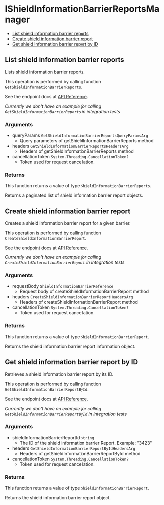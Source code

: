 # IShieldInformationBarrierReportsManager


- [List shield information barrier reports](#list-shield-information-barrier-reports)
- [Create shield information barrier report](#create-shield-information-barrier-report)
- [Get shield information barrier report by ID](#get-shield-information-barrier-report-by-id)

## List shield information barrier reports

Lists shield information barrier reports.

This operation is performed by calling function `GetShieldInformationBarrierReports`.

See the endpoint docs at
[API Reference](https://developer.box.com/reference/get-shield-information-barrier-reports/).

*Currently we don't have an example for calling `GetShieldInformationBarrierReports` in integration tests*

### Arguments

- queryParams `GetShieldInformationBarrierReportsQueryParamsArg`
  - Query parameters of getShieldInformationBarrierReports method
- headers `GetShieldInformationBarrierReportsHeadersArg`
  - Headers of getShieldInformationBarrierReports method
- cancellationToken `System.Threading.CancellationToken?`
  - Token used for request cancellation.


### Returns

This function returns a value of type `ShieldInformationBarrierReports`.

Returns a paginated list of shield information barrier report objects.


## Create shield information barrier report

Creates a shield information barrier report for a given barrier.

This operation is performed by calling function `CreateShieldInformationBarrierReport`.

See the endpoint docs at
[API Reference](https://developer.box.com/reference/post-shield-information-barrier-reports/).

*Currently we don't have an example for calling `CreateShieldInformationBarrierReport` in integration tests*

### Arguments

- requestBody `ShieldInformationBarrierReference`
  - Request body of createShieldInformationBarrierReport method
- headers `CreateShieldInformationBarrierReportHeadersArg`
  - Headers of createShieldInformationBarrierReport method
- cancellationToken `System.Threading.CancellationToken?`
  - Token used for request cancellation.


### Returns

This function returns a value of type `ShieldInformationBarrierReport`.

Returns the shield information barrier report information object.


## Get shield information barrier report by ID

Retrieves a shield information barrier report by its ID.

This operation is performed by calling function `GetShieldInformationBarrierReportById`.

See the endpoint docs at
[API Reference](https://developer.box.com/reference/get-shield-information-barrier-reports-id/).

*Currently we don't have an example for calling `GetShieldInformationBarrierReportById` in integration tests*

### Arguments

- shieldInformationBarrierReportId `string`
  - The ID of the shield information barrier Report. Example: "3423"
- headers `GetShieldInformationBarrierReportByIdHeadersArg`
  - Headers of getShieldInformationBarrierReportById method
- cancellationToken `System.Threading.CancellationToken?`
  - Token used for request cancellation.


### Returns

This function returns a value of type `ShieldInformationBarrierReport`.

Returns the  shield information barrier report object.


